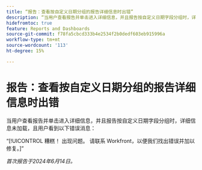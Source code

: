 ```yaml
---
title: “报告：查看按自定义日期分组的报告详细信息时出错”
description: “当用户查看报告并单击进入详细信息，并且报告按自定义日期字段分组时，详细信息未加载，且用户看到错误消息。”
hidefromtoc: true
feature: Reports and Dashboards
source-git-commit: f78fa5cbcd333b4e2534f2b0dedf603eb915996a
workflow-type: tm+mt
source-wordcount: '113'
ht-degree: 15%

---
```



# 报告：查看按自定义日期分组的报告详细信息时出错

当用户查看报告并单击进入详细信息，并且报告按自定义日期字段分组时，详细信息未加载，且用户看到以下错误消息：

“[!UICONTROL 糟糕！ 出现问题。 请联系 Workfront，以便我们找出错误并加以修复。]”


_首次报告于2024年6月14日。_
